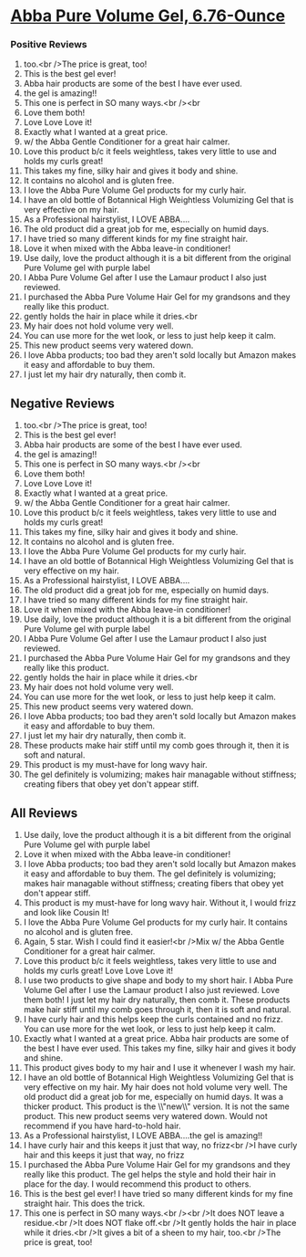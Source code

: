 # [Abba Pure Volume Gel, 6.76-Ounce](https://products.checkmycream.com/products/Abba-Pure-Volume-Gel-6.76-Ounce.html)

### Positive Reviews

<ol>
      <li>too.&lt;br /&gt;The price is great, too!</li>
      <li>This is the best gel ever!  </li>
      <li>Abba hair products are some of the best I have ever used.  </li>
      <li>the gel is amazing!!</li>
      <li>This one is perfect in SO many ways.&lt;br /&gt;&lt;br</li>
      <li>Love them both!</li>
      <li>Love Love Love it!</li>
      <li>Exactly what I wanted at a great price.  </li>
      <li>w/ the Abba Gentle Conditioner for a great hair calmer.</li>
      <li>Love this product b/c it feels weightless, takes very little to use and holds my curls great!  </li>
      <li>This takes my fine, silky hair and gives it body and shine.</li>
      <li>It contains no alcohol and  is gluten free.</li>
      <li>I love the Abba Pure Volume Gel products for my curly hair.</li>
      <li>I have an old bottle of Botannical High Weightless Volumizing Gel that is very effective on my hair.</li>
      <li>As a Professional hairstylist, I LOVE ABBA....</li>
      <li>The old product did a great job for me, especially on humid days.  </li>
      <li>I have tried so many different kinds for my fine straight hair.  </li>
      <li>Love it when mixed with the Abba leave-in conditioner!</li>
      <li>Use daily, love the product although it is a bit different from the original Pure Volume gel with purple label</li>
      <li>I  Abba Pure Volume Gel after I use the Lamaur product I also just reviewed.</li>
      <li>I purchased the Abba Pure Volume Hair Gel for my grandsons and they really like this product.  </li>
      <li>gently holds the hair in place while it dries.&lt;br</li>
      <li>My hair does not hold volume very well.  </li>
      <li>You can use more for the wet look, or less to just help keep it calm.</li>
      <li>This new product seems very watered down.  </li>
      <li>I love Abba products; too bad they aren&#x27;t sold locally but Amazon makes it easy and affordable to buy them.  </li>
      <li>I just let my hair dry naturally, then comb it.</li>
</ol>


<h2>Negative Reviews</h2>
<ol>
<li> too.&lt;br /&gt;The price is great, too!</li>
<li> This is the best gel ever!  </li>
<li> Abba hair products are some of the best I have ever used.  </li>
<li> the gel is amazing!!</li>
<li> This one is perfect in SO many ways.&lt;br /&gt;&lt;br</li>
<li> Love them both!</li>
<li> Love Love Love it!</li>
<li> Exactly what I wanted at a great price.  </li>
<li> w/ the Abba Gentle Conditioner for a great hair calmer.</li>
<li> Love this product b/c it feels weightless, takes very little to use and holds my curls great!  </li>
<li> This takes my fine, silky hair and gives it body and shine.</li>
<li> It contains no alcohol and  is gluten free.</li>
<li> I love the Abba Pure Volume Gel products for my curly hair.</li>
<li> I have an old bottle of Botannical High Weightless Volumizing Gel that is very effective on my hair.</li>
<li> As a Professional hairstylist, I LOVE ABBA....</li>
<li> The old product did a great job for me, especially on humid days.  </li>
<li> I have tried so many different kinds for my fine straight hair.  </li>
<li> Love it when mixed with the Abba leave-in conditioner!</li>
<li> Use daily, love the product although it is a bit different from the original Pure Volume gel with purple label</li>
<li> I  Abba Pure Volume Gel after I use the Lamaur product I also just reviewed.</li>
<li> I purchased the Abba Pure Volume Hair Gel for my grandsons and they really like this product.  </li>
<li> gently holds the hair in place while it dries.&lt;br</li>
<li> My hair does not hold volume very well.  </li>
<li> You can use more for the wet look, or less to just help keep it calm.</li>
<li> This new product seems very watered down.  </li>
<li> I love Abba products; too bad they aren&#x27;t sold locally but Amazon makes it easy and affordable to buy them.  </li>
<li> I just let my hair dry naturally, then comb it.</li>
<li> These products make hair stiff until my comb goes through it, then it is soft and  natural.</li>
<li> This product is my must-have for long wavy hair.  </li>
<li> The gel definitely is volumizing; makes hair managable without stiffness; creating fibers that obey yet don&#x27;t appear stiff.</li>
</ol>

<h2>All Reviews</h2>

<ol>
    <li> Use daily, love the product although it is a bit different from the original Pure Volume gel with purple label</li>
    <li> Love it when mixed with the Abba leave-in conditioner!</li>
    <li> I love Abba products; too bad they aren&#x27;t sold locally but Amazon makes it easy and affordable to buy them.  The gel definitely is volumizing; makes hair managable without stiffness; creating fibers that obey yet don&#x27;t appear stiff.</li>
    <li> This product is my must-have for long wavy hair.  Without it, I would frizz and look like Cousin It!</li>
    <li> I love the Abba Pure Volume Gel products for my curly hair. It contains no alcohol and  is gluten free.</li>
    <li> Again, 5 star. Wish I could find it easier!&lt;br /&gt;Mix w/ the Abba Gentle Conditioner for a great hair calmer.</li>
    <li> Love this product b/c it feels weightless, takes very little to use and holds my curls great!  Love Love Love it!</li>
    <li> I use two  products to give shape and body to my short hair. I  Abba Pure Volume Gel after I use the Lamaur product I also just reviewed. Love them both! I just let my hair dry naturally, then comb it. These products make hair stiff until my comb goes through it, then it is soft and  natural.</li>
    <li> I have curly hair and this helps keep the curls contained and no frizz.  You can use more for the wet look, or less to just help keep it calm.</li>
    <li> Exactly what I wanted at a great price.  Abba hair products are some of the best I have ever used.  This takes my fine, silky hair and gives it body and shine.</li>
    <li> This product gives body to my hair and I use it whenever I wash my hair.</li>
    <li> I have an old bottle of Botannical High Weightless Volumizing Gel that is very effective on my hair. My hair does not hold volume very well.  The old product did a great job for me, especially on humid days.  It was a thicker product.  This product is the \\&quot;new\\&quot; version.  It is not the same product.  This new product seems very watered down.  Would not recommend if you have hard-to-hold hair.</li>
    <li> As a Professional hairstylist, I LOVE ABBA....the gel is amazing!!</li>
    <li> I have curly hair and this keeps it just that way, no frizz&lt;br /&gt;I have curly hair and this keeps it just that way, no frizz</li>
    <li> I purchased the Abba Pure Volume Hair Gel for my grandsons and they really like this product.  The gel helps the style and hold their hair in place for the day.  I would recommend this product to others.</li>
    <li> This is the best gel ever!  I have tried so many different kinds for my fine straight hair.  This does the trick.</li>
    <li> This one is perfect in SO many ways.&lt;br /&gt;&lt;br /&gt;It does NOT leave a residue.&lt;br /&gt;It does NOT flake off.&lt;br /&gt;It gently holds the hair in place while it dries.&lt;br /&gt;It gives a bit of a sheen to my hair, too.&lt;br /&gt;The price is great, too!</li>
</ol>




